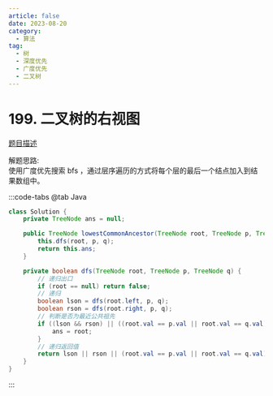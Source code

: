 ```yaml
---
article: false
date: 2023-08-20
category: 
  - 算法
tag: 
  - 树
  - 深度优先
  - 广度优先
  - 二叉树
---
```


# 199. 二叉树的右视图



<Badge text="中等" type="warning" vertical="middle" />

[题目描述](https://leetcode.cn/problems/binary-tree-right-side-view/description/?envType=study-plan-v2&envId=leetcode-75)

解题思路:  
使用广度优先搜索 bfs ，通过层序遍历的方式将每个层的最后一个结点加入到结果数组中。

:::code-tabs
@tab Java
```java
class Solution {
    private TreeNode ans = null;

    public TreeNode lowestCommonAncestor(TreeNode root, TreeNode p, TreeNode q) {
        this.dfs(root, p, q);
        return this.ans;
    }

    private boolean dfs(TreeNode root, TreeNode p, TreeNode q) {
        // 递归出口
        if (root == null) return false;
        // 递归
        boolean lson = dfs(root.left, p, q);
        boolean rson = dfs(root.right, p, q);
        // 判断是否为最近公共祖先
        if ((lson && rson) || ((root.val == p.val || root.val == q.val) && (lson || rson))) {
            ans = root;
        } 
        // 递归返回值
        return lson || rson || (root.val == p.val || root.val == q.val);
    }    
}
```
:::
